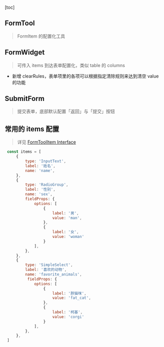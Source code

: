 [toc]

## FormTool

> FormItem 的配置化工具

## FormWidget

> 可传入 items 到达表单配置化，类似 table 的 columns

- 新增 clearRules，表单项里的各项可以根据指定清除规则来达到清空 value 的功能

## SubmitForm

> 提交表单，底部默认配置「返回」与「提交」按钮

## 常用的 items 配置

> 详见 [FormToolItem Interface](./FormTool/interface.ts)

```JavaScript
 const items = [
     {
         type: 'InputText',
         label: '姓名',
         name: 'name',
     },
     {
         type: 'RadioGroup',
         label: '性别',
         name: 'sex',
         fieldProps: {
             options: [
                 {
                     label: '男',
                     value: 'man',
                 },
                 {
                     label: '女',
                     value: 'woman'
                 }
             ],
         },
     },
     {
         type: 'SimpleSelect',
         label: '喜欢的动物',
         name: 'favorite_animals',
          fieldProps: {
             options: [
                 {
                     label: '胖猫咪',
                     value: 'fat_cat',
                 },
                 {
                     label: '柯基',
                     value: 'corgi'
                 }
             ],
         },
     },
 ]

```
